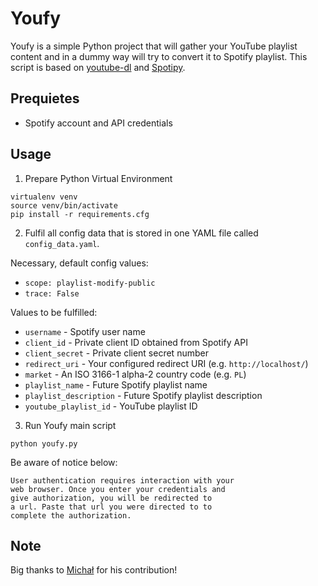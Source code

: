 # Youfy

Youfy is a simple Python project that will gather your YouTube playlist content and in a dummy way will try to convert it to Spotify playlist.
This script is based on [youtube-dl](https://github.com/ytdl-org/youtube-dl/) and [Spotipy](https://github.com/plamere/spotipy).

## Prequietes
* Spotify account and API credentials

## Usage

1. Prepare Python Virtual Environment
```
virtualenv venv
source venv/bin/activate
pip install -r requirements.cfg
```

2. Fulfil all config data that is stored in one YAML file called `config_data.yaml`.

Necessary, default config values:
* `scope: playlist-modify-public`
* `trace: False`

Values to be fulfilled:
* `username` - Spotify user name
* `client_id` - Private client ID obtained from Spotify API
* `client_secret` - Private client secret number
* `redirect_uri` - Your configured redirect URI (e.g. `http://localhost/`)
* `market` - An ISO 3166-1 alpha-2 country code (e.g. `PL`)
* `playlist_name` - Future Spotify playlist name
* `playlist_description` - Future Spotify playlist description
* `youtube_playlist_id` - YouTube playlist ID

3. Run Youfy main script
```
python youfy.py
```

Be aware of notice below:
```
User authentication requires interaction with your
web browser. Once you enter your credentials and
give authorization, you will be redirected to
a url. Paste that url you were directed to to
complete the authorization.
```

## Note

Big thanks to [Michał](https://github.com/Ernold11) for his contribution!
